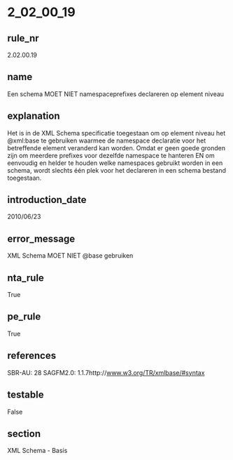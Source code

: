 # 2_02_00_19

## rule_nr
2.02.00.19

## name
Een schema MOET NIET namespaceprefixes declareren op element niveau

## explanation
Het is in de XML Schema specificatie toegestaan om op element niveau het @xml:base te gebruiken waarmee de namespace declaratie voor het betreffende element veranderd kan worden. Omdat er geen goede gronden zijn om meerdere prefixes voor dezelfde namespace te hanteren EN om eenvoudig en helder te houden welke namespaces gebruikt worden in een schema, wordt slechts één plek voor het declareren in een schema bestand toegestaan.

## introduction_date
2010/06/23

## error_message
XML Schema MOET NIET @base gebruiken

## nta_rule
True

## pe_rule
True

## references
SBR-AU: 28 SAGFM2.0: 1.1.7http://www.w3.org/TR/xmlbase/#syntax

## testable
False

## section
XML Schema - Basis

